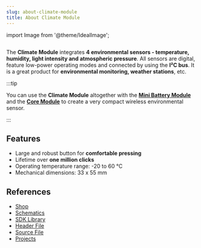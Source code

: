 ```yaml
---
slug: about-climate-module
title: About Climate Module
---
```

import Image from '@theme/IdealImage';

<div class="container">
  <div class="row">
    <div class="col col--4">
      <div><Image img={require('./1-wire-module.png')} /></div>
    </div>
    <div class="col col--6">
      <p>
        The <b>Climate Module</b> integrates <b>4 environmental sensors - temperature, humidity, light intensity and atmospheric pressure</b>. All sensors are digital, feature low-power operating modes and connected by using the <b>I²C bus</b>. It is a great product for <b>environmental monitoring, weather stations</b>, etc.
      </p>
      <p>
      </p>
    </div>
  </div>
</div>

:::tip

  You can use the **Climate Module** altogether with the [**Mini Battery Module**](./about-mini-battery-module.md) and the [**Core Module**](./about-core-module.md) to create a very compact wireless environmental sensor.

:::

## Features
- Large and robust button for **comfortable pressing**
- Lifetime over **one million clicks**
- Operating temperature range: -20 to 60 °C
- Mechanical dimensions: 33 x 55 mm

## References
- [Shop](https://shop.hardwario.com/button-module/)
- [Schematics](https://github.com/hardwario/bc-hardware/tree/master/out/bc-module-button)
- [SDK Library](https://sdk.hardwario.com/group__twr__button)
- [Header File](https://github.com/hardwario/twr-sdk/blob/master/twr/inc/twr_button.h)
- [Source File](https://github.com/hardwario/twr-sdk/blob/master/twr/src/twr_button.c)
- [Projects](https://www.hackster.io/hardwario/projects?part_id=73683)
